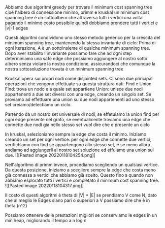 Abbiamo due algoritmi greedy per trovare il minimum cost spanning tree cioè l'albero di connessione minimo, primm e kruskal
un minimum cost spanning tree è un sottoalbero che attraversa tutti i vertici una volta pagando il minimo costo possibile quindi dobbiamo prendere tutti i vertici e |v|-1 edges

Questi algoritmi condividono uno stesso metodo generico per la crescita del minimum spanning tree, mantenendo la stessa invariante di ciclo: Prima di ogni iterazione, A è un sottoinsieme di qualche minimum spanning tree.
Dopo aver stabilito l'invariante possiamo fare che ad ogni step determiniamo una safe edge che possiamo aggiungere al nostro sotto albero senza violare la nostra condizione, assicurandoci che comunque la nostra sottosoluzione trovata è un minimum spanning tree

Kruskal opera sui propri nodi come disjointed sets. Ci sono due principali operazioni che vengono effettuate su questa struttura dati: Find e Union
Find: trova un nodo e a quale set appartiene
Union: unisce due nodi appartenenti a due set diversi con una edge, creando un singolo set. Se proviamo ad effettuare una union su due nodi appartenenti ad uno stesso set creiamo/detectiamo un ciclo.

Partendo da un nostro set universale di nodi, se effetuiamo la union find per ogni edge presente nel grafo, se eventualmente troviamo una edge che connette due nodi già nello stesso set vuol dire che è presente un ciclo

In kruskal, selezioniamo sempre la edge che costa il minimo. Iniziamo creando un set per ogni vertice. per ogni edge che connette due vertici, verifichiamo con find se appartengono allo stesso set, e se meno allora andiamo ad aggiungerli al nostro set soluzione ed effuiamo una union sui due.
![[Pasted image 20220118104254.png]]

Nell'algoritmo di primm invece, procediamo scegliendo un qualsiasi vertice. Da questa posizione, iniziamo a scegliere sempre la edge che costa meno già connessa a vertici che abbiamo già scelto. Questo fino a quando non abbiamo esplorato tutti i vertici e completato il minimum cost spanning tree.
![[Pasted image 20220118104317.png]]


Il costo di questi algoritmi è theta di |V| * |E|
se prendiamo V come N, dato che al meglio le Edges siano pari o superiori a V possiamo dire che è in theta (n^2)

Possiamo ottenere delle prestazioni migliori se conserviamo le edges in un min heap, migliorando il tempo a n log n